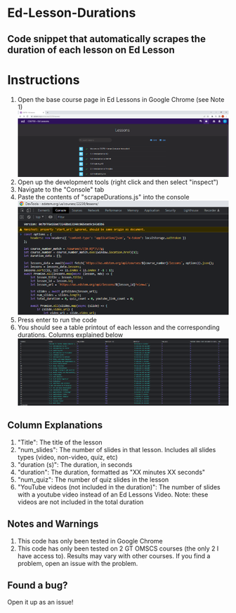 # Ed-Lesson-Durations

## Code snippet that automatically scrapes the duration of each lesson on Ed Lesson

# Instructions

1. Open the base course page in Ed Lessons in Google Chrome (see Note 1)
   ![Ed Lessons Base Page](./img/base_page.png)
2. Open up the development tools (right click and then select "inspect")
3. Navigate to the "Console" tab
4. Paste the contents of "scrapeDurations.js" into the console
   ![console after paste](./img/console_paste.png)
5. Press enter to run the code
6. You should see a table printout of each lesson and the corresponding durations. Columns explained below
   ![console table printout](./img/console_printout.png)

## Column Explanations

1. "Title": The title of the lesson
2. "num_slides": The number of slides in that lesson. Includes all slides types (video, non-video, quiz, etc)
3. "duration (s)": The duration, in seconds
4. "duration": The duration, formatted as "XX minutes XX seconds"
5. "num_quiz": The number of quiz slides in the lesson
6. "YouTube videos (not included in the duration)": The number of slides with a youtube video instead of an Ed Lessons Video. Note: these videos are not included in the total duration

## Notes and Warnings

1. This code has only been tested in Google Chrome
2. This code has only been tested on 2 GT OMSCS courses (the only 2 I have access to). Results may vary with other courses. If you find a problem, open an issue with the problem.

## Found a bug?

Open it up as an issue!
